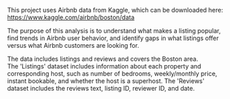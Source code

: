 This project uses Airbnb data from Kaggle, which can be downloaded here:
https://www.kaggle.com/airbnb/boston/data

The purpose of this analysis is to understand what makes a listing popular, find trends in Airbnb user behavior, and identify gaps in what listings offer versus what Airbnb customers are looking for.

The data includes listings and reviews and covers the Boston area.  
The 'Listings' dataset includes information about each property and corresponding host, such as number of bedrooms, weekly/monthly price, instant bookable, and whether the host is a superhost.
The 'Reviews' dataset includes the reviews text, listing ID, reviewer ID, and date.
